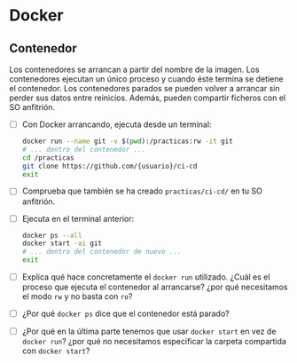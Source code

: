 # Docker
## Contenedor
Los contenedores se arrancan a partir del nombre de la imagen. Los contenedores ejecutan un único proceso y cuando éste termina se detiene el contenedor. Los contenedores parados se pueden volver a arrancar sin perder sus datos entre reinicios. Además, pueden compartir ficheros con el SO anfitrión.

- [ ] Con Docker arrancando, ejecuta desde un terminal:
  ```bash
  docker run --name git -v $(pwd):/practicas:rw -it git
  # ... dentro del contenedor ...
  cd /practicas
  git clone https://github.com/{usuario}/ci-cd
  exit
  ```
- [ ] Comprueba que también se ha creado `practicas/ci-cd/` en tu SO anfitrión.
- [ ] Ejecuta en el terminal anterior: 
  ```bash
  docker ps --all
  docker start -ai git
  # ... dentro del contenedor de nuevo ...
  exit
  ```

- [ ] Explica qué hace concretamente el `docker run` utilizado. ¿Cuál es el proceso que ejecuta el contenedor al arrancarse? ¿por qué necesitamos el modo `rw` y no basta con `ro`?
- [ ] ¿Por qué `docker ps` dice que el contenedor está parado?
- [ ] ¿Por qué en la última parte tenemos que usar `docker start` en vez de `docker run`? ¿por qué no necesitamos especificar la carpeta compartida con `docker start`?






